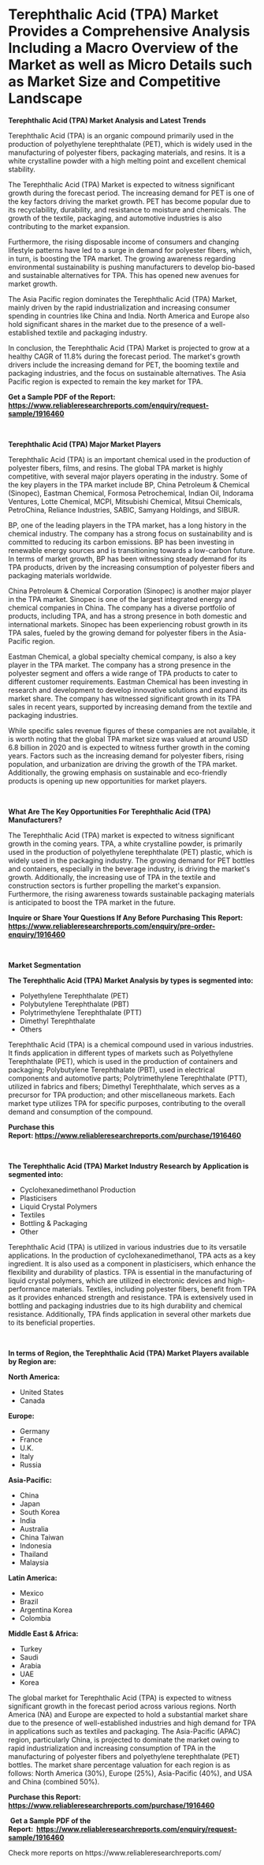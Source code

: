 <p><h1>Terephthalic Acid (TPA) Market Provides a Comprehensive Analysis Including a Macro Overview of the Market as well as Micro Details such as Market Size and Competitive Landscape</h1></p><p><strong>Terephthalic Acid (TPA) Market Analysis and Latest Trends</strong></p>
<p><p>Terephthalic Acid (TPA) is an organic compound primarily used in the production of polyethylene terephthalate (PET), which is widely used in the manufacturing of polyester fibers, packaging materials, and resins. It is a white crystalline powder with a high melting point and excellent chemical stability.</p><p>The Terephthalic Acid (TPA) Market is expected to witness significant growth during the forecast period. The increasing demand for PET is one of the key factors driving the market growth. PET has become popular due to its recyclability, durability, and resistance to moisture and chemicals. The growth of the textile, packaging, and automotive industries is also contributing to the market expansion.</p><p>Furthermore, the rising disposable income of consumers and changing lifestyle patterns have led to a surge in demand for polyester fibers, which, in turn, is boosting the TPA market. The growing awareness regarding environmental sustainability is pushing manufacturers to develop bio-based and sustainable alternatives for TPA. This has opened new avenues for market growth.</p><p>The Asia Pacific region dominates the Terephthalic Acid (TPA) Market, mainly driven by the rapid industrialization and increasing consumer spending in countries like China and India. North America and Europe also hold significant shares in the market due to the presence of a well-established textile and packaging industry.</p><p>In conclusion, the Terephthalic Acid (TPA) Market is projected to grow at a healthy CAGR of 11.8% during the forecast period. The market's growth drivers include the increasing demand for PET, the booming textile and packaging industries, and the focus on sustainable alternatives. The Asia Pacific region is expected to remain the key market for TPA.</p></p>
<p><strong>Get a Sample PDF of the Report:&nbsp; <a href="https://www.reliableresearchreports.com/enquiry/request-sample/1916460">https://www.reliableresearchreports.com/enquiry/request-sample/1916460</a></strong></p>
<p>&nbsp;</p>
<p><strong>Terephthalic Acid (TPA) Major Market Players</strong></p>
<p><p>Terephthalic Acid (TPA) is an important chemical used in the production of polyester fibers, films, and resins. The global TPA market is highly competitive, with several major players operating in the industry. Some of the key players in the TPA market include BP, China Petroleum & Chemical (Sinopec), Eastman Chemical, Formosa Petrochemical, Indian Oil, Indorama Ventures, Lotte Chemical, MCPI, Mitsubishi Chemical, Mitsui Chemicals, PetroChina, Reliance Industries, SABIC, Samyang Holdings, and SIBUR.</p><p>BP, one of the leading players in the TPA market, has a long history in the chemical industry. The company has a strong focus on sustainability and is committed to reducing its carbon emissions. BP has been investing in renewable energy sources and is transitioning towards a low-carbon future. In terms of market growth, BP has been witnessing steady demand for its TPA products, driven by the increasing consumption of polyester fibers and packaging materials worldwide.</p><p>China Petroleum & Chemical Corporation (Sinopec) is another major player in the TPA market. Sinopec is one of the largest integrated energy and chemical companies in China. The company has a diverse portfolio of products, including TPA, and has a strong presence in both domestic and international markets. Sinopec has been experiencing robust growth in its TPA sales, fueled by the growing demand for polyester fibers in the Asia-Pacific region.</p><p>Eastman Chemical, a global specialty chemical company, is also a key player in the TPA market. The company has a strong presence in the polyester segment and offers a wide range of TPA products to cater to different customer requirements. Eastman Chemical has been investing in research and development to develop innovative solutions and expand its market share. The company has witnessed significant growth in its TPA sales in recent years, supported by increasing demand from the textile and packaging industries.</p><p>While specific sales revenue figures of these companies are not available, it is worth noting that the global TPA market size was valued at around USD 6.8 billion in 2020 and is expected to witness further growth in the coming years. Factors such as the increasing demand for polyester fibers, rising population, and urbanization are driving the growth of the TPA market. Additionally, the growing emphasis on sustainable and eco-friendly products is opening up new opportunities for market players.</p></p>
<p>&nbsp;</p>
<p><strong>What Are The Key Opportunities For Terephthalic Acid (TPA) Manufacturers?</strong></p>
<p><p>The Terephthalic Acid (TPA) market is expected to witness significant growth in the coming years. TPA, a white crystalline powder, is primarily used in the production of polyethylene terephthalate (PET) plastic, which is widely used in the packaging industry. The growing demand for PET bottles and containers, especially in the beverage industry, is driving the market's growth. Additionally, the increasing use of TPA in the textile and construction sectors is further propelling the market's expansion. Furthermore, the rising awareness towards sustainable packaging materials is anticipated to boost the TPA market in the future.</p></p>
<p><strong>Inquire or Share Your Questions If Any Before Purchasing This Report: <a href="https://www.reliableresearchreports.com/enquiry/pre-order-enquiry/1916460">https://www.reliableresearchreports.com/enquiry/pre-order-enquiry/1916460</a></strong></p>
<p>&nbsp;</p>
<p><strong>Market Segmentation</strong></p>
<p><strong>The Terephthalic Acid (TPA) Market Analysis by types is segmented into:</strong></p>
<p><ul><li>Polyethylene Terephthalate (PET)</li><li>Polybutylene Terephthalate (PBT)</li><li>Polytrimethylene Terephthalate (PTT)</li><li>Dimethyl Terephthalate</li><li>Others</li></ul></p>
<p><p>Terephthalic Acid (TPA) is a chemical compound used in various industries. It finds application in different types of markets such as Polyethylene Terephthalate (PET), which is used in the production of containers and packaging; Polybutylene Terephthalate (PBT), used in electrical components and automotive parts; Polytrimethylene Terephthalate (PTT), utilized in fabrics and fibers; Dimethyl Terephthalate, which serves as a precursor for TPA production; and other miscellaneous markets. Each market type utilizes TPA for specific purposes, contributing to the overall demand and consumption of the compound.</p></p>
<p><strong>Purchase this Report:&nbsp;<a href="https://www.reliableresearchreports.com/purchase/1916460">https://www.reliableresearchreports.com/purchase/1916460</a></strong></p>
<p>&nbsp;</p>
<p><strong>The Terephthalic Acid (TPA) Market Industry Research by Application is segmented into:</strong></p>
<p><ul><li>Cyclohexanedimethanol Production</li><li>Plasticisers</li><li>Liquid Crystal Polymers</li><li>Textiles</li><li>Bottling & Packaging</li><li>Other</li></ul></p>
<p><p>Terephthalic Acid (TPA) is utilized in various industries due to its versatile applications. In the production of cyclohexanedimethanol, TPA acts as a key ingredient. It is also used as a component in plasticisers, which enhance the flexibility and durability of plastics. TPA is essential in the manufacturing of liquid crystal polymers, which are utilized in electronic devices and high-performance materials. Textiles, including polyester fibers, benefit from TPA as it provides enhanced strength and resistance. TPA is extensively used in bottling and packaging industries due to its high durability and chemical resistance. Additionally, TPA finds application in several other markets due to its beneficial properties.</p></p>
<p>&nbsp;</p>
<p><strong>In terms of Region, the Terephthalic Acid (TPA) Market Players available by Region are:</strong></p>
<p>
    <p> <strong> North America: </strong>
        <ul>
            <li>United States</li>
            <li>Canada</li>
        </ul>
        </p> 
    <p> <strong> Europe: </strong>
        <ul>
            <li>Germany</li>
            <li>France</li>
            <li>U.K.</li>
            <li>Italy</li>
            <li>Russia</li>
        </ul>
        </p> 
    <p> <strong> Asia-Pacific: </strong>
        <ul>
            <li>China</li>
            <li>Japan</li>
            <li>South Korea</li>
            <li>India</li>
            <li>Australia</li>
            <li>China Taiwan</li>
            <li>Indonesia</li>
            <li>Thailand</li>
            <li>Malaysia</li>
        </ul>
        </p> 
    <p> <strong> Latin America: </strong>
        <ul>
            <li>Mexico</li>
            <li>Brazil</li>
            <li>Argentina Korea</li>
            <li>Colombia</li>
        </ul>
        </p> 
    <p> <strong> Middle East & Africa: </strong>
        <ul>
            <li>Turkey</li>
            <li>Saudi</li>
            <li>Arabia</li>
            <li>UAE</li>
            <li>Korea</li>
        </ul>
    </p>
    </p>
<p><p>The global market for Terephthalic Acid (TPA) is expected to witness significant growth in the forecast period across various regions. North America (NA) and Europe are expected to hold a substantial market share due to the presence of well-established industries and high demand for TPA in applications such as textiles and packaging. The Asia-Pacific (APAC) region, particularly China, is projected to dominate the market owing to rapid industrialization and increasing consumption of TPA in the manufacturing of polyester fibers and polyethylene terephthalate (PET) bottles. The market share percentage valuation for each region is as follows: North America (30%), Europe (25%), Asia-Pacific (40%), and USA and China (combined 50%).</p></p>
<p><strong>Purchase this Report: <a href="https://www.reliableresearchreports.com/purchase/1916460">https://www.reliableresearchreports.com/purchase/1916460</a></strong></p>
<p>&nbsp;<strong>Get a Sample PDF of the Report:&nbsp;&nbsp;<a href="https://www.reliableresearchreports.com/enquiry/request-sample/1916460">https://www.reliableresearchreports.com/enquiry/request-sample/1916460</a></strong></p>
<p><strong></strong></p>
<p>Check more reports on https://www.reliableresearchreports.com/</p>
